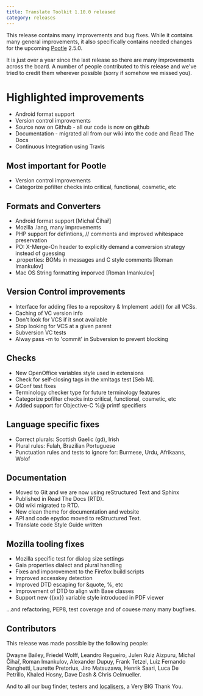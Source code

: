 ```yaml
---
title: Translate Toolkit 1.10.0 released
category: releases
---
```

This release contains many improvements and bug fixes. While it contains many
general improvements, it also specifically contains needed changes for the
upcoming [Pootle](http://pootle.translatehouse.org/) 2.5.0.

It is just over a year since the last release so there are many improvements
across the board.  A number of people contributed to this release and we've
tried to credit them wherever possible (sorry if somehow we missed you).


Highlighted improvements
========================
* Android format support
* Version control improvements
* Source now on Github - all our code is now on github
* Documentation - migrated all from our wiki into the code and Read The Docs
* Continuous Integration using Travis


Most important for Pootle
-------------------------
* Version control improvements
* Categorize pofilter checks into critical, functional, cosmetic, etc


Formats and Converters
----------------------
* Android format support [Michal Čihař]
* Mozilla .lang, many improvements
* PHP support for defintions, // comments and improved whitespace preservation
* PO: X-Merge-On header to explicitly demand a conversion strategy instead of
  guessing
* .properties: BOMs in messages and C style comments [Roman Imankulov]
* Mac OS String formatting imporved [Roman Imankulov]


Version Control improvements
----------------------------
* Interface for adding files to a repository & Implement .add() for all VCSs.
* Caching of VC version info
* Don't look for VCS if it snot available
* Stop looking for VCS at a given parent
* Subversion VC tests
* Alway pass -m to 'commit' in Subversion to prevent blocking


Checks
------
* New OpenOffice variables style used in extensions
* Check for self-closing tags in the xmltags test [Seb M].
* GConf test fixes
* Terminology checker type for future terminology features
* Categorize pofilter checks into critical, functional, cosmetic, etc
* Added support for Objective-C %@ printf specifiers


Language specific fixes
-----------------------
* Correct plurals: Scottish Gaelic (gd), Irish
* Plural rules: Fulah, Brazilian Portuguese
* Punctuation rules and tests to ignore for: Burmese, Urdu, Afrikaans, Wolof


Documentation
-------------
* Moved to Git and we are now using reStructured Text and Sphinx
* Published in Read The Docs (RTD).
* Old wiki migrated to RTD.
* New clean theme for documentation and website
* API and code epydoc moved to reStructured Text.
* Translate code Style Guide written


Mozilla tooling fixes
---------------------
* Mozilla specific test for dialog size settings
* Gaia properties dialect and plural handling
* Fixes and imporovement to the Firefox build scripts
* Improved accesskey detection
* Improved DTD escaping for &quote, %, etc
* Improvement of DTD to align with Base classes
* Support new {{xx}} variable style introduced in PDF viewer


...and refactoring, PEP8, test coverage and of couese many many bugfixes.


Contributors
------------
This release was made possible by the following people:

Dwayne Bailey, Friedel Wolff, Leandro Regueiro, Julen Ruiz Aizpuru,
Michal Čihař, Roman Imankulov, Alexander Dupuy, Frank Tetzel,
Luiz Fernando Ranghetti, Laurette Pretorius, Jiro Matsuzawa, Henrik Saari,
Luca De Petrillo, Khaled Hosny, Dave Dash & Chris Oelmueller.

And to all our bug finder, testers and
[localisers](http://pootle.locamotion.org/projects/pootle/), a Very BIG Thank
You.
